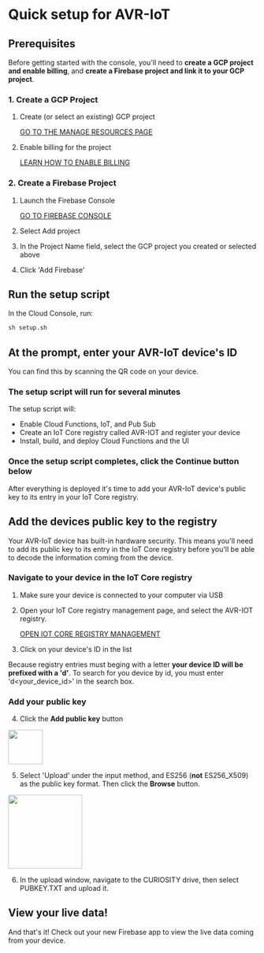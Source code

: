 # Quick setup for AVR-IoT

## Prerequisites
Before getting started with the console, you'll need to **create a GCP project and enable billing**, and **create a Firebase project and link it to your GCP project**.

### 1. Create a GCP Project

1. Create (or select an existing) GCP project

    [GO TO THE MANAGE RESOURCES PAGE](https://console.cloud.google.com/cloud-resource-manager)

2. Enable billing for the project

    [LEARN HOW TO ENABLE BILLING](https://cloud.google.com/billing/docs/how-to/modify-project)

### 2. Create a Firebase Project

1. Launch the Firebase Console

    [GO TO FIREBASE CONSOLE](https://console.firebase.google.com/u/0/)

2. Select Add project

3. In the Project Name field, select the GCP project you created or selected above

4. Click 'Add Firebase'

## Run the setup script

In the Cloud Console, run:

```bash
sh setup.sh
```

## At the prompt, enter your AVR-IoT device's ID 

You can find this by scanning the QR code on your device. 

### The setup script will run for several minutes

The setup script will:
* Enable Cloud Functions, IoT, and Pub Sub
* Create an IoT Core registry called AVR-IOT and register your device
* Install, build, and deploy Cloud Functions and the UI

### Once the setup script completes, click the Continue button below 

After everything is deployed it's time to add your AVR-IoT device's public key to its entry in your IoT Core registry.

## Add the devices public key to the registry

Your AVR-IoT device has built-in hardware security. This means you'll need to add its public key to its entry in the IoT Core registry before you'll be able to decode the information coming from the device. 

### Navigate to your device in the IoT Core registry 

1. Make sure your device is connected to your computer via USB

2. Open your IoT Core registry management page, and select the AVR-IOT registry.

    [OPEN IOT CORE REGISTRY MANAGEMENT](https://console.cloud.google.com/iot/registries)

3. Click on your device's ID in the list 

Because registry entries must beging with a letter **your device ID will be prefixed with a 'd'**. To search for you device by id, you must enter 'd<your_device_id>' in the search box.

### Add your public key

4. Click the **Add public key** button

<img src="https://storage.googleapis.com/avr-iot-media/iotcore-addpub.png" height="70">

5. Select 'Upload' under the input method, and ES256 (**not** ES256_X509) as the public key format. Then click the **Browse** button.

<img src="https://storage.googleapis.com/avr-iot-media/iotcore-addauthkey.png" height="150">

6. In the upload window, navigate to the CURIOSITY drive, then select PUBKEY.TXT and upload it. 

## View your live data!

And that's it! Check out your new Firebase app to view the live data coming from your device. 
